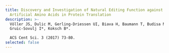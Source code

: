 ```yaml
---
title: Discovery and Investigation of Natural Editing Function against
  Artificial Amino Acids in Protein Translation
description: >-
  Völler JS, Dulic M, Gerling-Driessen UI, Biava H, Baumann T, Budisa N*,
  Gruic-Sovulj I*, Koksch B*.

  ACS Cent Sci. 3 (2017) 73-80.
selected: false
---
```

